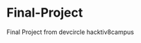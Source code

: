 # Final-Project
Final Project from devcircle hacktiv8campus 
<!-------------
                <div>Note: Telah di Test dan bekerja baik dengan mengunnakan extension webserver for chrome
                                    </div>
                                    <div>dikarenakan referer header tidak akan bisa ketemu jika dibuka secara html biasa</div>
                
                </body>
                ----------->
<!------------------<form method="POST" action="https://formspree.io/rharimurti312@gmail.com">
  <input type="email" name="email" placeholder="Your email">
  <textarea name="message" placeholder="Pesan"></textarea>
  <button type="submit">Send Test</button>
  
  
</form>-->
